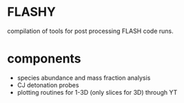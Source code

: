 # FLASHY

compilation of tools for post processing FLASH code runs.

# components

* species abundance and mass fraction analysis
* CJ detonation probes
* plotting routines for 1-3D (only slices for 3D) through YT

